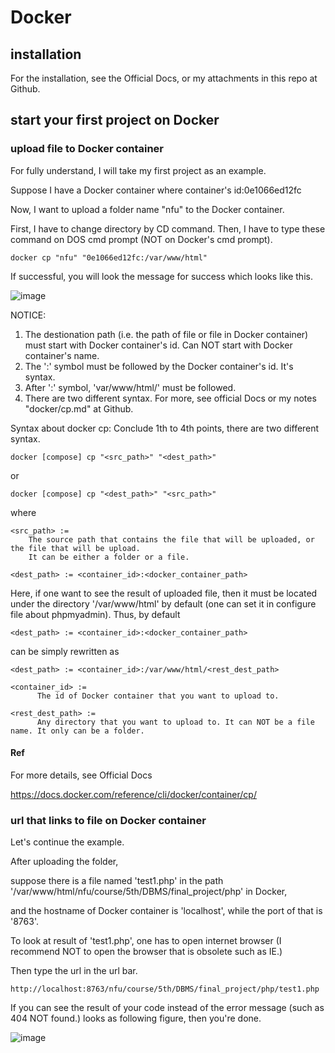 # Docker
## installation 
For the installation, see the Official Docs, or my attachments in this repo at Github.

## start your first project on Docker
### upload file to Docker container
For fully understand, I will take my first project as an example.

Suppose I have a Docker container where
container's id:0e1066ed12fc

Now, I want to upload a folder name "nfu" to the Docker container. 

First, I have to change directory by CD command.
Then, I have to type these command on DOS cmd prompt (NOT on Docker's cmd prompt).

    docker cp "nfu" "0e1066ed12fc:/var/www/html"

If successful, you will look the message for success which looks like this.

![image](https://github.com/40843245/Docker/assets/75050655/b3d971af-21fb-475e-9aff-852edf41df1d)

NOTICE:
1. The destionation path (i.e. the path of file or file in Docker container) must start with Docker container's id. Can NOT start with Docker container's name.
2. The ':' symbol must be followed by the Docker container's id. It's syntax.
3. After ':' symbol, 'var/www/html/' must be followed.
4. There are two different syntax. For more, see official Docs or my notes "docker/cp.md" at Github.

Syntax about docker cp:
Conclude 1th to 4th points, there are two different syntax.

    docker [compose] cp "<src_path>" "<dest_path>"

or

    docker [compose] cp "<dest_path>" "<src_path>"

where

    <src_path> :=
        The source path that contains the file that will be uploaded, or the file that will be upload.
        It can be either a folder or a file.

    <dest_path> := <container_id>:<docker_container_path>

Here, if one want to see the result of uploaded file, then it must be located under the directory '/var/www/html' by default (one can set it in configure file about phpmyadmin). Thus, by default 

    <dest_path> := <container_id>:<docker_container_path>

can be simply rewritten as 

    <dest_path> := <container_id>:/var/www/html/<rest_dest_path>

    <container_id> := 
          The id of Docker container that you want to upload to.

    <rest_dest_path> :=
          Any directory that you want to upload to. It can NOT be a file name. It only can be a folder.

#### Ref
For more details, see Official Docs

https://docs.docker.com/reference/cli/docker/container/cp/

### url that links to file on Docker container
Let's continue the example.

After uploading the folder, 

suppose there is a file named 'test1.php' in the path '/var/www/html/nfu/course/5th/DBMS/final_project/php' in Docker,

and the hostname of Docker container is 'localhost', while the port of that is '8763'.

To look at result of 'test1.php', one has to open internet browser (I recommend NOT to open the browser that is obsolete such as IE.) 

Then type the url in the url bar.

    http://localhost:8763/nfu/course/5th/DBMS/final_project/php/test1.php

If you can see the result of your code instead of the error message (such as 404 NOT found.) looks as following figure, then you're done.

![image](https://github.com/40843245/Docker/assets/75050655/cd663761-d9de-4389-8841-1401c0fb946b)



